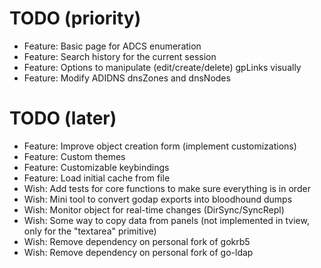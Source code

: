# TODO (priority)

* Feature: Basic page for ADCS enumeration
* Feature: Search history for the current session
* Feature: Options to manipulate (edit/create/delete) gpLinks visually
* Feature: Modify ADIDNS dnsZones and dnsNodes

# TODO (later)

* Feature: Improve object creation form (implement customizations)
* Feature: Custom themes
* Feature: Customizable keybindings
* Feature: Load initial cache from file
* Wish: Add tests for core functions to make sure everything is in order
* Wish: Mini tool to convert godap exports into bloodhound dumps
* Wish: Monitor object for real-time changes (DirSync/SyncRepl)
* Wish: Some way to copy data from panels (not implemented in tview, only for the "textarea" primitive)
* Wish: Remove dependency on personal fork of gokrb5
* Wish: Remove dependency on personal fork of go-ldap
